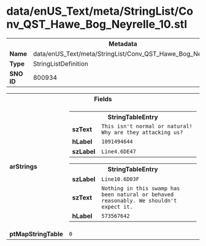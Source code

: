 <h1>data/enUS_Text/meta/StringList/Conv_QST_Hawe_Bog_Neyrelle_10.stl</h1><table><tr><th colspan="100%">Metadata</th></tr><tr><td><b>Name</b></td><td>data/enUS_Text/meta/StringList/Conv_QST_Hawe_Bog_Neyrelle_10.stl</td></tr><tr><td><b>Type</b></td><td>StringListDefinition</td></tr><tr><td><b>SNO ID</b></td><td>800934</td></tr></table>

<table><tr><th colspan="100%">Fields</th></tr><tr><td><b>arStrings</b></td><td><table><tr><th colspan="100%">StringTableEntry</th></tr><tr><td><b>szText</b></td><td><code>This isn't normal or natural! Why are they attacking us?</code></td></tr><tr><td><b>hLabel</b></td><td><code>1091494644</code></td></tr><tr><td><b>szLabel</b></td><td><code>Line4.6DE47</code></td></tr></table>


<table><tr><th colspan="100%">StringTableEntry</th></tr><tr><td><b>szLabel</b></td><td><code>Line10.6D03F</code></td></tr><tr><td><b>szText</b></td><td><code>Nothing in this swamp has been natural or behaved reasonably. We shouldn't expect it.</code></td></tr><tr><td><b>hLabel</b></td><td><code>573567642</code></td></tr></table>


</td></tr><tr><td><b>ptMapStringTable</b></td><td><code>0</code></td></tr></table>

